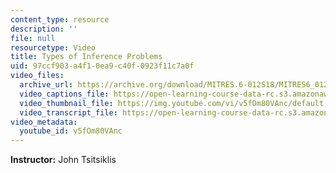 ```yaml
---
content_type: resource
description: ''
file: null
resourcetype: Video
title: Types of Inference Problems
uid: 97ccf903-a4f1-0ea9-c40f-0923f11c7a0f
video_files:
  archive_url: https://archive.org/download/MITRES.6-012S18/MITRES6_012S18_L14-03_300k.mp4
  video_captions_file: https://open-learning-course-data-rc.s3.amazonaws.com/res-6-012-introduction-to-probability-spring-2018/ad85d756e7b956d695e8078f184ba401_v5fOm80VAnc.vtt
  video_thumbnail_file: https://img.youtube.com/vi/v5fOm80VAnc/default.jpg
  video_transcript_file: https://open-learning-course-data-rc.s3.amazonaws.com/res-6-012-introduction-to-probability-spring-2018/ab5c40f4eec34f17bae9ce74dfe170fb_v5fOm80VAnc.pdf
video_metadata:
  youtube_id: v5fOm80VAnc
---
```


**Instructor:** John Tsitsiklis